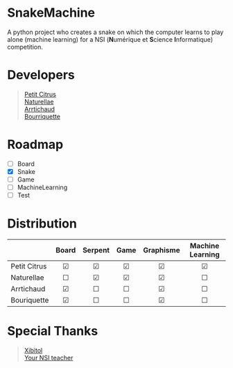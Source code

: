 # SnakeMachine
A python project who creates a snake on which the computer learns to play alone (machine learning) for a NSI (**N**umérique et **S**cience **I**nformatique) competition.
 
# Developers
> [Petit Citrus](https://github.com/petit-citrus)  
> [Naturellae](https://github.com/naturellae)  
> [Arrtichaud](https://github.com/Arrtichaud)  
> [Bourriquette](https://github.com/Bourriquette)  

# Roadmap
- [ ] Board  
- [x] Snake
- [ ] Game 
- [ ] MachineLearning
- [ ] Test  

# Distribution
|              	|  Board  	|   Serpent 	  |  Game   |   Graphisme 	  | Machine Learning |
|--------------	|:-------:	|:-----------:	|:------: |:-------------:	|:---------------:	|
| Petit Citrus 	| &#9745; 	|   &#9745;   	| &#9745; |  &#9745;    	|      &#9745;    	|
| Naturellae   	| &#9744; 	|   &#9745;   	| &#9745; |    &#9745;    	|      &#9744;    	|
| Arrtichaud   	| &#9745; 	|    &#9744;  	| &#9744; |    &#9745;    	|      &#9744;    	|
| Bouriquette  	| &#9745; 	|    &#9744;  	| &#9744; |   &#9745;    	|      &#9744;    	|
  
# Special Thanks
> [Xibitol](https://github.com/Xibitol)  
> [Your NSI teacher](https://github.com/jgoguet)
